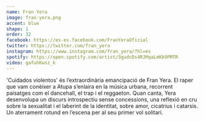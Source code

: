 ```yaml
---
name: Fran Yera
image: fran-yera.png
accent: blue
shape: 1
order: 32
facebook: https://es-es.facebook.com/FranYeraOficial
twitter: https://twitter.com/fran_yera
instagram: https://www.instagram.com/fran_yera/?hl=es
spotify: https://open.spotify.com/artist/3gudcDs4RJMqaLmKb9PMTR
video: gafuhKwsz_k
---
```


'Cuidados violentos' és l’extraordinària emancipació de Fran Yera. El raper que vam conèixer a Atupa s’enlaira en la música urbana, recorrent paisatges com el dancehall, el trap i el reggaeton. Quan canta, Yera desenvolupa un discurs introspectiu sense concessions, una reflexió en cru sobre la sexualitat i el laberint de la identitat, sobre amor, cicatrius i catarsis. Un aterrament rotund en l’escena per al seu primer vol solitari.
